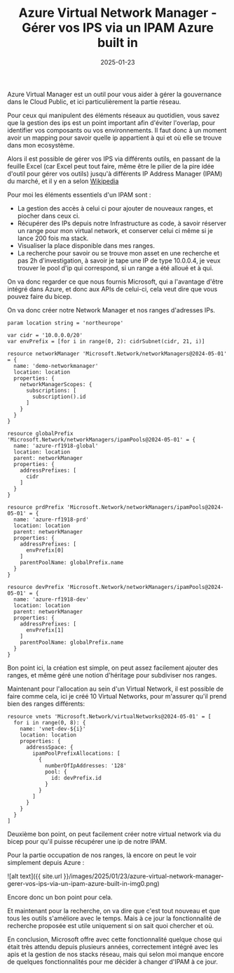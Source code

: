 ﻿---
layout: post
title: Azure Virtual Network Manager - Gérer vos IPS via un IPAM Azure built in
date: 2025-01-23
categories: [ "Azure", "Network" ]
githubcommentIdtoreplace: 
---

Azure Virtual Manager est un outil pour vous aider à gérer la gouvernance dans le Cloud Public, et ici particulièrement la partie réseau.

Pour ceux qui manipulent des éléments réseaux au quotidien, vous savez que la gestion des ips est un point important afin d'éviter l'overlap, pour identifier vos composants ou vos environnements. Il faut donc à un moment avoir un mapping pour savoir quelle ip appartient à qui et où elle se trouve dans mon ecosystème.

Alors il est possible de gérer vos IPS via différents outils, en passant de la feuille Excel (car Excel peut tout faire, même être le pilier de la pire idée d'outil pour gérer vos outils) jusqu'à différents IP Address Manager (IPAM) du marché, et il y en a selon [Wikipedia](https://fr.wikipedia.org/wiki/Gestion_des_adresses_IP)

Pour moi les éléments essentiels d'un IPAM sont :

- La gestion des accès à celui ci pour ajouter de nouveaux ranges, et piocher dans ceux ci.
- Récupérer des IPs depuis notre Infrastructure as code, à savoir réserver un range pour mon virtual network, et conserver celui ci même si je lance 200 fois ma stack.
- Visualiser la place disponible dans mes ranges.
- La recherche pour savoir ou se trouve mon asset en une recherche et pas 2h d'investigation, à savoir je tape une IP de type 10.0.0.4, je veux trouver le pool d'ip qui correspond, si un range a été alloué et à qui.

On va donc regarder ce que nous fournis Microsoft, qui a l'avantage d'être intégré dans Azure, et donc aux APIs de celui-ci, cela veut dire que vous pouvez faire du bicep.

On va donc créer notre Network Manager et nos ranges d'adresses IPs.

```bicep
param location string = 'northeurope'

var cidr = '10.0.0.0/20'
var envPrefix = [for i in range(0, 2): cidrSubnet(cidr, 21, i)]

resource networkManager 'Microsoft.Network/networkManagers@2024-05-01' = {
  name: 'demo-networkmanager'
  location: location
  properties: {
    networkManagerScopes: {
      subscriptions: [
        subscription().id
      ]
    }
  }
}

resource globalPrefix 'Microsoft.Network/networkManagers/ipamPools@2024-05-01' = {
  name: 'azure-rf1918-global'
  location: location
  parent: networkManager
  properties: {
    addressPrefixes: [
      cidr
    ]
  }
}

resource prdPrefix 'Microsoft.Network/networkManagers/ipamPools@2024-05-01' = {
  name: 'azure-rf1918-prd'
  location: location
  parent: networkManager
  properties: {
    addressPrefixes: [
      envPrefix[0]
    ]
    parentPoolName: globalPrefix.name
  }
}

resource devPrefix 'Microsoft.Network/networkManagers/ipamPools@2024-05-01' = {
  name: 'azure-rf1918-dev'
  location: location
  parent: networkManager
  properties: {
    addressPrefixes: [
      envPrefix[1]
    ]
    parentPoolName: globalPrefix.name
  }
}
```

Bon point ici, la création est simple, on peut assez facilement ajouter des ranges, et même géré une notion d'héritage pour subdiviser nos ranges.

Maintenant pour l'allocation au sein d'un Virtual Network, il est possible de faire comme cela, ici je créé 10 Virtual Networks, pour m'assurer qu'il prend bien des ranges différents: 

```bicep
resource vnets 'Microsoft.Network/virtualNetworks@2024-05-01' = [
  for i in range(0, 8): {
    name: 'vnet-dev-${i}'
    location: location
    properties: {
      addressSpace: {
        ipamPoolPrefixAllocations: [
          {
            numberOfIpAddresses: '128'
            pool: {
              id: devPrefix.id
            }
          }
        ]
      }
    }
  }
]
```

Deuxième bon point, on peut facilement créer notre virtual network via du bicep pour qu'il puisse récupérer une ip de notre IPAM.

Pour la partie occupation de nos ranges, là encore on peut le voir simplement depuis Azure :

![alt text]({{ site.url }}/images/2025/01/23/azure-virtual-network-manager-gerer-vos-ips-via-un-ipam-azure-built-in-img0.png)

Encore donc un bon point pour cela.

Et maintenant pour la recherche, on va dire que c'est tout nouveau et que tous les outils s'améliore avec le temps. Mais à ce jour la fonctionnalité de recherche proposée est utile uniquement si on sait quoi chercher et où.

En conclusion, Microsoft offre avec cette fonctionnalité quelque chose qui était très attendu depuis plusieurs années, correctement intégré avec les apis et la gestion de nos stacks réseau, mais qui selon moi manque encore de quelques fonctionnalités pour me décider à changer d'IPAM à ce jour.